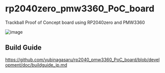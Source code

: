 # rp2040zero_pmw3360_PoC_board

Trackball Proof of Concept board using RP2040zero and PMW3360

![image](https://github.com/user-attachments/assets/6be9705c-7a19-4594-b7e7-b287837a6e7c)


## Build Guide
https://github.com/yubinagasaru/rp2040_pmw3360_PoC_board/blob/development/doc/buildguide_jp.md
